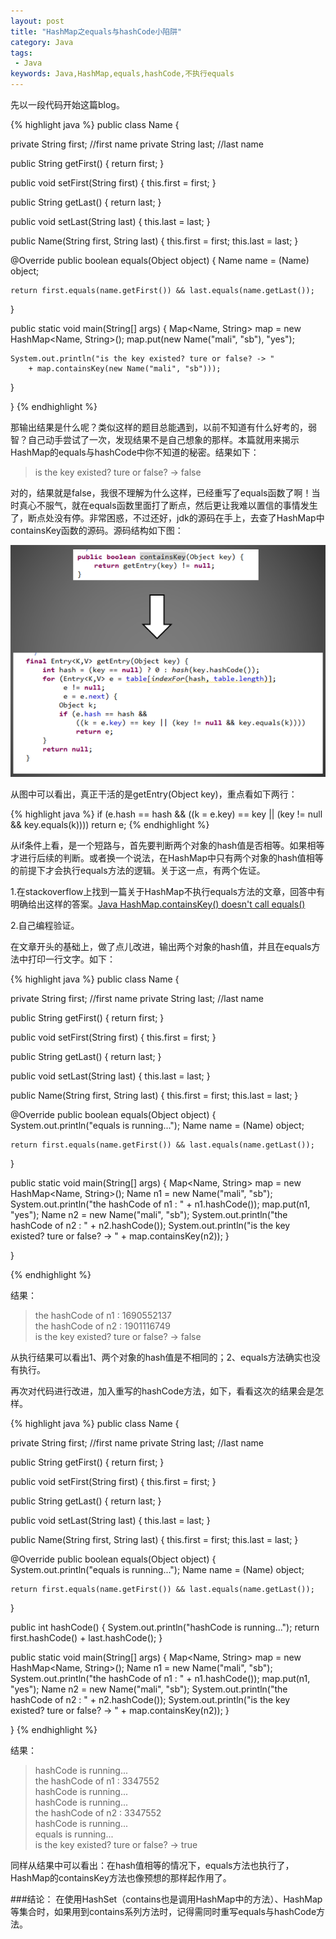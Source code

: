 ```yaml
---
layout: post
title: "HashMap之equals与hashCode小陷阱"
category: Java
tags:
 - Java
keywords: Java,HashMap,equals,hashCode,不执行equals
---
```


先以一段代码开始这篇blog。

{% highlight java %}
public class Name {

  private String first; //first name
  private String last;  //last name

  public String getFirst() {
    return first;
  }

  public void setFirst(String first) {
    this.first = first;
  }

  public String getLast() {
    return last;
  }

  public void setLast(String last) {
    this.last = last;
  }

  public Name(String first, String last) {
    this.first = first;
    this.last = last;
  }

  @Override
  public boolean equals(Object object) {
    Name name = (Name) object;

    return first.equals(name.getFirst()) && last.equals(name.getLast());
  }

  public static void main(String[] args) {
    Map<Name, String> map = new HashMap<Name, String>();
    map.put(new Name("mali", "sb"), "yes");
    
    System.out.println("is the key existed? ture or false? -> "
        + map.containsKey(new Name("mali", "sb")));
  }

}
{% endhighlight %}

那输出结果是什么呢？类似这样的题目总能遇到，以前不知道有什么好考的，弱智？自己动手尝试了一次，发现结果不是自己想象的那样。本篇就用来揭示HashMap的equals与hashCode中你不知道的秘密。结果如下：

<blockquote>
  is the key existed? ture or false? -> false
</blockquote>

对的，结果就是false，我很不理解为什么这样，已经重写了equals函数了啊！当时真心不服气，就在equals函数里面打了断点，然后更让我难以置信的事情发生了，断点处没有停。非常困惑，不过还好，jdk的源码在手上，去查了HashMap中containsKey函数的源码。源码结构如下图：

<div class='center'>
  <img src="/post_images/2012/09/hashmap-containsKey.png">
</div>

从图中可以看出，真正干活的是getEntry(Object key)，重点看如下两行：

{% highlight java %}
  if (e.hash == hash &&
                ((k = e.key) == key || (key != null && key.equals(k))))
    return e;
{% endhighlight %}

从if条件上看，是一个短路与，首先要判断两个对象的hash值是否相等。如果相等才进行后续的判断。或者换一个说法，在HashMap中只有两个对象的hash值相等的前提下才会执行equals方法的逻辑。关于这一点，有两个佐证。

1.在stackoverflow上找到一篇关于HashMap不执行equals方法的文章，回答中有明确给出这样的答案。[Java HashMap.containsKey() doesn't call equals()](http://stackoverflow.com/questions/4611764/java-hashmap-containskey-doesnt-call-equals)

2.自己编程验证。

在文章开头的基础上，做了点儿改进，输出两个对象的hash值，并且在equals方法中打印一行文字。如下：

{% highlight java %}
public class Name {

  private String first; //first name
  private String last;  //last name

  public String getFirst() {
    return first;
  }

  public void setFirst(String first) {
    this.first = first;
  }

  public String getLast() {
    return last;
  }

  public void setLast(String last) {
    this.last = last;
  }

  public Name(String first, String last) {
    this.first = first;
    this.last = last;
  }

  @Override
  public boolean equals(Object object) {
    System.out.println("equals is running...");
    Name name = (Name) object;

    return first.equals(name.getFirst()) && last.equals(name.getLast());
  }

  public static void main(String[] args) {
    Map<Name, String> map = new HashMap<Name, String>();
    Name n1 = new Name("mali", "sb");
    System.out.println("the hashCode of n1 : " + n1.hashCode());
    map.put(n1, "yes");
    Name n2 = new Name("mali", "sb");
    System.out.println("the hashCode of n2 : " + n2.hashCode());
    System.out.println("is the key existed? ture or false? -> "
        + map.containsKey(n2));
  }

}

{% endhighlight %}

结果：
<blockquote>
  the hashCode of n1 : 1690552137<br>
  the hashCode of n2 : 1901116749<br>
  is the key existed? ture or false? -> false<br>
</blockquote>

从执行结果可以看出1、两个对象的hash值是不相同的；2、equals方法确实也没有执行。

再次对代码进行改进，加入重写的hashCode方法，如下，看看这次的结果会是怎样。

{% highlight java %}
public class Name {

  private String first; //first name
  private String last;  //last name

  public String getFirst() {
    return first;
  }

  public void setFirst(String first) {
    this.first = first;
  }

  public String getLast() {
    return last;
  }

  public void setLast(String last) {
    this.last = last;
  }

  public Name(String first, String last) {
    this.first = first;
    this.last = last;
  }

  @Override
  public boolean equals(Object object) {
    System.out.println("equals is running...");
    Name name = (Name) object;

    return first.equals(name.getFirst()) && last.equals(name.getLast());
  }

  public int hashCode() {
    System.out.println("hashCode is running..."); 
    return first.hashCode() + last.hashCode();
  }

  public static void main(String[] args) {
    Map<Name, String> map = new HashMap<Name, String>();
    Name n1 = new Name("mali", "sb");
    System.out.println("the hashCode of n1 : " + n1.hashCode());
    map.put(n1, "yes");
    Name n2 = new Name("mali", "sb");
    System.out.println("the hashCode of n2 : " + n2.hashCode());
    System.out.println("is the key existed? ture or false? -> "
        + map.containsKey(n2));
  }

}
{% endhighlight %}

结果：
<blockquote>
  hashCode is running...<br>
  the hashCode of n1 : 3347552<br>
  hashCode is running...<br>
  hashCode is running...<br>
  the hashCode of n2 : 3347552<br>
  hashCode is running...<br>
  equals is running...<br>
  is the key existed? ture or false? -> true
</blockquote>

同样从结果中可以看出：在hash值相等的情况下，equals方法也执行了，HashMap的containsKey方法也像预想的那样起作用了。

###结论：
在使用HashSet（contains也是调用HashMap中的方法）、HashMap等集合时，如果用到contains系列方法时，记得需同时重写equals与hashCode方法。